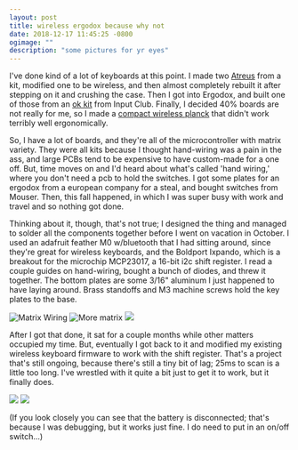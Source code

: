 ```yaml
---
layout: post
title: wireless ergodox because why not
date: 2018-12-17 11:45:25 -0800
ogimage: ""
description: "some pictures for yr eyes"
---
```


I've done kind of a lot of keyboards at this point. I made two [Atreus](https://atreus.technomancy.us/) from a kit, modified one to be wireless, and then almost completely rebuilt it after stepping on it and crushing the case. Then I got into Ergodox, and built one of those from an [ok kit](https://input.club/devices/infinity-ergodox/) from Input Club. Finally, I decided 40% boards are not really for me, so I made a [compact wireless planck](https://www.instagram.com/p/BjgfmlxHbZT/) that didn't work terribly well ergonomically. 

So, I have a lot of boards, and they're all of the microcontroller with matrix variety. They were all kits because I thought hand-wiring was a pain in the ass, and large PCBs tend to be expensive to have custom-made for a one off. But, time moves on and I'd heard about what's called 'hand wiring,' where you don't need a pcb to hold the switches. I got some plates for an ergodox from a european company for a steal, and bought switches from Mouser. Then, this fall happened, in which I was super busy with work and travel and so nothing got done. 

Thinking about it, though, that's not true; I designed the thing and managed to solder all the components together before I went on vacation in October. I used an adafruit feather M0 w/bluetooth that I had sitting around, since they're great for wireless keyboards, and the Boldport Ixpando, which is a breakout for the microchip MCP23017, a 16-bit i2c shift register. I read a couple guides on hand-wiring, bought a bunch of diodes, and threw it together. The bottom plates are some 3/16" aluminum I just happened to have laying around. Brass standoffs and M3 machine screws hold the key plates to the base. 

![Matrix Wiring](https://midnight.computer/images/ergodox/IMG_2534.JPG)
![More matrix](https://midnight.computer/images/ergodox/IMG_3188.jpeg)
![](https://midnight.computer/images/ergodox/IMG_2624.jpeg)

After I got that done, it sat for a couple months while other matters occupied my time. But, eventually I got back to it and modified my existing wireless keyboard firmware to work with the shift register. That's a project that's still ongoing, because there's still a tiny bit of lag; 25ms to scan is a little too long. I've wrestled with it quite a bit just to get it to work, but it finally does. 

![](https://midnight.computer/images/ergodox/IMG_3233.jpg)
![](https://midnight.computer/images/ergodox/IMG_3232.jpg)

(If you look closely you can see that the battery is disconnected; that's because I was debugging, but it works just fine. I do need to put in an on/off switch...)
